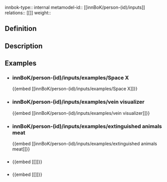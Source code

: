 
innbok-type:: internal
metamodel-id:: [[innBoK/person-(id)/inputs]]
relations:: [[]]
weight:: 

## Definition

## Description
## Examples
- ### innBoK/person-(id)/inputs/examples/Space X
	{{embed [[innBoK/person-(id)/inputs/examples/Space X]]}}
- ### innBoK/person-(id)/inputs/examples/vein visualizer
	{{embed [[innBoK/person-(id)/inputs/examples/vein visualizer]]}}
- ### innBoK/person-(id)/inputs/examples/extinguished animals meat
	{{embed [[innBoK/person-(id)/inputs/examples/extinguished animals meat]]}}
- ### 
	{{embed [[]]}}
- ### 
	{{embed [[]]}}


